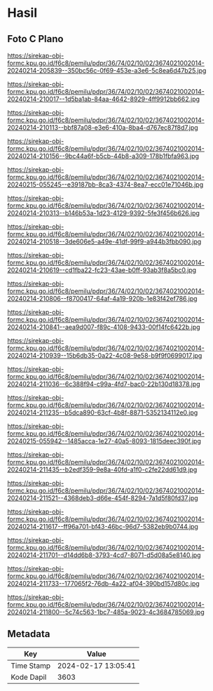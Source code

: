 # Hasil

## Foto C Plano

https://sirekap-obj-formc.kpu.go.id/f6c8/pemilu/pdpr/36/74/02/10/02/3674021002014-20240214-205839--350bc56c-0f69-453e-a3e6-5c8ea6d47b25.jpg

https://sirekap-obj-formc.kpu.go.id/f6c8/pemilu/pdpr/36/74/02/10/02/3674021002014-20240214-210017--1d5ba1ab-84aa-4642-8929-4ff9912bb662.jpg

https://sirekap-obj-formc.kpu.go.id/f6c8/pemilu/pdpr/36/74/02/10/02/3674021002014-20240214-210113--bbf87a08-e3e6-410a-8ba4-d767ec87f8d7.jpg

https://sirekap-obj-formc.kpu.go.id/f6c8/pemilu/pdpr/36/74/02/10/02/3674021002014-20240214-210156--9bc44a6f-b5cb-44b8-a309-178b1fbfa963.jpg

https://sirekap-obj-formc.kpu.go.id/f6c8/pemilu/pdpr/36/74/02/10/02/3674021002014-20240215-055245--e39187bb-8ca3-4374-8ea7-ecc01e71046b.jpg

https://sirekap-obj-formc.kpu.go.id/f6c8/pemilu/pdpr/36/74/02/10/02/3674021002014-20240214-210313--b146b53a-1d23-4129-9392-5fe3f456b626.jpg

https://sirekap-obj-formc.kpu.go.id/f6c8/pemilu/pdpr/36/74/02/10/02/3674021002014-20240214-210518--3de606e5-a49e-41df-99f9-a944b3fbb090.jpg

https://sirekap-obj-formc.kpu.go.id/f6c8/pemilu/pdpr/36/74/02/10/02/3674021002014-20240214-210619--cd1fba22-fc23-43ae-b0ff-93ab3f8a5bc0.jpg

https://sirekap-obj-formc.kpu.go.id/f6c8/pemilu/pdpr/36/74/02/10/02/3674021002014-20240214-210806--f8700417-64af-4a19-920b-1e83f42ef786.jpg

https://sirekap-obj-formc.kpu.go.id/f6c8/pemilu/pdpr/36/74/02/10/02/3674021002014-20240214-210841--aea9d007-f89c-4108-9433-00f14fc6422b.jpg

https://sirekap-obj-formc.kpu.go.id/f6c8/pemilu/pdpr/36/74/02/10/02/3674021002014-20240214-210939--15b6db35-0a22-4c08-9e58-b9f9f0699017.jpg

https://sirekap-obj-formc.kpu.go.id/f6c8/pemilu/pdpr/36/74/02/10/02/3674021002014-20240214-211036--6c388f94-c99a-4fd7-bac0-22b130d18378.jpg

https://sirekap-obj-formc.kpu.go.id/f6c8/pemilu/pdpr/36/74/02/10/02/3674021002014-20240214-211235--b5dca890-63cf-4b8f-8871-5352134112e0.jpg

https://sirekap-obj-formc.kpu.go.id/f6c8/pemilu/pdpr/36/74/02/10/02/3674021002014-20240215-055942--1485acca-1e27-40a5-8093-1815deec390f.jpg

https://sirekap-obj-formc.kpu.go.id/f6c8/pemilu/pdpr/36/74/02/10/02/3674021002014-20240214-211435--b2edf359-9e8a-40fd-a1f0-c2fe22dd61d9.jpg

https://sirekap-obj-formc.kpu.go.id/f6c8/pemilu/pdpr/36/74/02/10/02/3674021002014-20240214-211521--4368deb3-d66e-454f-8294-7a1d5f80fd37.jpg

https://sirekap-obj-formc.kpu.go.id/f6c8/pemilu/pdpr/36/74/02/10/02/3674021002014-20240214-211617--ff96a701-bf43-46bc-96d7-5382eb9b0744.jpg

https://sirekap-obj-formc.kpu.go.id/f6c8/pemilu/pdpr/36/74/02/10/02/3674021002014-20240214-211701--d14dd6b8-3793-4cd7-8071-d5d08a5e8140.jpg

https://sirekap-obj-formc.kpu.go.id/f6c8/pemilu/pdpr/36/74/02/10/02/3674021002014-20240214-211733--177065f2-76db-4a22-af04-390bd157d80c.jpg

https://sirekap-obj-formc.kpu.go.id/f6c8/pemilu/pdpr/36/74/02/10/02/3674021002014-20240214-211800--5c74c563-1bc7-485a-9023-4c3684785069.jpg


## Metadata

| Key        | Value               |
| ---------- | ------------------- |
| Time Stamp | 2024-02-17 13:05:41 |
| Kode Dapil | 3603                |



